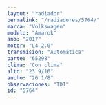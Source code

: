 ```yaml
---
layout: "radiador"
permalink: "/radiadores/5764/"
marca: "Volkswagen"
modelo: "Amarok"
ano: "2017"
motor: "L4 2.0"
transmision: "Automática"
parte: "65298"
clima: "Con clima"
alto: "23 9/16"
ancho: "26 1/8"
observaciones: "TDI"
id: "5764"
---
```


